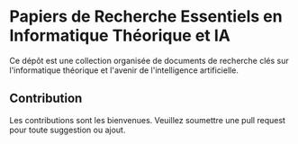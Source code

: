 # Papiers de Recherche Essentiels en Informatique Théorique et IA

Ce dépôt est une collection organisée de documents de recherche clés sur l'informatique théorique et l'avenir de l'intelligence artificielle.

## Contribution

Les contributions sont les bienvenues. Veuillez soumettre une pull request pour toute suggestion ou ajout.
